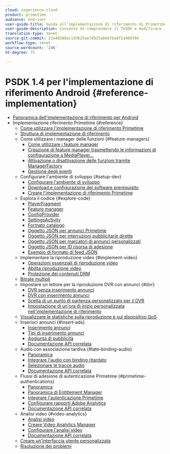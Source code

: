 ```yaml
---
cloud: experience-cloud
product: primetime
audience: end-user
user-guide-title: Guida all’implementazione di riferimento di Primetime
user-guide-description: Consente di comprendere il TVSDK e modificare i gestori delle funzioni per personalizzare il lettore personale.
translation-type: tm+mt
source-git-commit: 23a48208ac1d3625ae7d925ab6bfba8f2a980766
workflow-type: tm+mt
source-wordcount: '246'
ht-degree: 7%

---
```



# PSDK 1.4 per l&#39;implementazione di riferimento Android {#reference-implementation}

+ [Panoramica dell&#39;implementazione di riferimento per Android](home.md)
+ Implementazione riferimento Primetime {#reference}
   + [Come utilizzare l&#39;implementazione di riferimento Primetime](ref-implementation/how-to-use-ref-player.md)
   + [Struttura di implementazione di riferimento](ref-implementation/ref-player-structure.md)
   + Come utilizzare i manager delle funzioni {#feature-managers}
      + [Come utilizzare i feature manager](ref-implementation/using-feature-managers/how-to-use-feature-managers.md)
      + [Creazione di feature manager trasmettendo le informazioni di configurazione a MediaPlayer...](ref-implementation/using-feature-managers/creating-feature-managers.md)
      + [Attivazione o disattivazione delle funzioni tramite ManagerFactory](ref-implementation/using-feature-managers/turning-features-on-off.md)
      + [Gestione degli eventi](ref-implementation/using-feature-managers/handling-events.md)
   + Configurare l&#39;ambiente di sviluppo {#setup-dev}
      + [Configurare l&#39;ambiente di sviluppo](set-up-dev-environment/set-up-dev-environment-overview.md)
      + [Download e configurazione del software prerequisito](set-up-dev-environment/download-prereqs-android.md)
      + [Creare l&#39;implementazione di riferimento Primetime](set-up-dev-environment/install-the-ref-player-project.md)
   + Esplora il codice {#explore-code}
      + [PlayerFragment](set-up-dev-environment/exploring-code/player-fragment.md)
      + [Feature manager](set-up-dev-environment/exploring-code/about-psdk-feature-managers.md)
      + [ConfigProvider](set-up-dev-environment/exploring-code/config-provider.md)
      + [SettingsActivity](set-up-dev-environment/exploring-code/settings-activity.md)
      + [Formato catalogo](set-up-dev-environment/exploring-code/catalog-format.md)
      + [Oggetto JSON per annunci Primetime](set-up-dev-environment/exploring-code/json-pt-ads.md)
      + [Oggetto JSON per interruzioni pubblicitarie dirette](set-up-dev-environment/exploring-code/json-direct-ad-breaks.md)
      + [Oggetto JSON per marcatori di annunci personalizzati](set-up-dev-environment/exploring-code/json-custom-ad-markers.md)
      + [Oggetto JSON per ID risorsa di adesione](set-up-dev-environment/exploring-code/json-entitlement-resource-id.md)
      + [Esempio di formato di feed JSON](set-up-dev-environment/exploring-code/example-json-feed-format.md)
   + Implementare la riproduzione video {#implement-video}
      + [Operazioni essenziali di riproduzione video](implement-video-playback/video-playback.md)
      + [Abilita riproduzione video](implement-video-playback/enable-video-playback.md)
      + [Protezione dei contenuti DRM](implement-video-playback/content-protection.md)
   + [Bitrate multipli](implement-video-playback/mbr.md)
   + Impostare un lettore per la riproduzione DVR con annunci {#dvr}
      + [DVR senza inserimento annunci](implement-video-playback/dvr/dvr-without-ad-insertion.md)
      + [DVR con inserimento annunci](implement-video-playback/dvr/dvr-with-ad-insertion.md)
      + [Scelta di un punto di partenza personalizzato per il DVR](implement-video-playback/dvr/dvr-custom-start-point.md)
      + [Impostazione di un&#39;ora di inizio personalizzata nell&#39;implementazione di riferimento](implement-video-playback/dvr/set-custom-start-time-dvr.md)
   + [Visualizzare le statistiche sulla riproduzione e sul dispositivo QoS](implement-video-playback/qos-statistics.md)
   + Inserisci annunci {#insert-ads}
      + [Inserimento annunci](insert-ads/ad-insertion.md)
      + [Tipi di inserimento annunci](insert-ads/ad-insertion-types.md)
      + [Aggiunta di pubblicità](insert-ads/add-advertising.md)
      + [Documentazione API correlata](insert-ads/aps-callbacks-ad-insertion.md)
   + Audio con associazione tardiva {#late-binding-audio}
      + [Panoramica](late-binding-audio/late-binding-audio-overview.md)
      + [Integrare l&#39;audio con binding ritardato](late-binding-audio/aa-enable.md)
      + [Selezionare le tracce audio](late-binding-audio/select-audio-tracks.md)
      + [Documentazione API correlata](late-binding-audio/aa-api-callbacks.md)
   + Flussi di adesione di autenticazione Primetime {#primetime-authentications}
      + [Panoramica](paytvpass-entitlement/paytvpass-entitlement-overview.md)
      + [Panoramica di Entitlement Manager](paytvpass-entitlement/entitlement-overvivew.md)
      + [Integrare l&#39;autenticazione Primetime](paytvpass-entitlement/integrate-pass.md)
      + [Configurare  rapporti Adobe Analytics](paytvpass-entitlement/pass-analytics-setup.md)
      + [Documentazione API correlata](paytvpass-entitlement/pass-apis-callbacks.md)
   + Analisi video {#video-analytics}
      + [Analisi video](video-analytics/video-analytics-overview.md)
      + [Creare Video Analytics Manager](video-analytics/create-video-analytics-manager.md)
      + [Configurare l&#39;analisi video](video-analytics/configure-video-analytics-manager.md)
      + [Documentazione API correlata](video-analytics/va-apis-callbacks.md)
   + [Creare un&#39;interfaccia utente personalizzata](build-custom-ui.md)
   + [Risoluzione dei problemi](troubleshooting.md)
